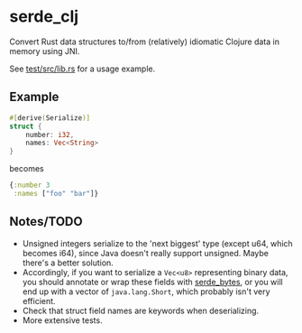 # serde_clj

Convert Rust data structures to/from (relatively) idiomatic Clojure data
in memory using JNI.

See [test/src/lib.rs](test/src/lib.rs) for a usage example.

## Example

```rust
#[derive(Serialize)]
struct {
    number: i32,
    names: Vec<String>
}
```
becomes
```clojure
{:number 3
 :names ["foo" "bar"]}
```

## Notes/TODO

* Unsigned integers serialize to the 'next biggest' type (except u64,
  which becomes i64), since Java doesn't really support unsigned.
  Maybe there's a better solution.
* Accordingly, if you want to serialize a `Vec<u8>` representing
  binary data, you should annotate or wrap these fields with
  [serde_bytes](https://crates.io/crates/serde_bytes), or you will end
  up with a vector of `java.lang.Short`, which probably isn't very
  efficient.
* Check that struct field names are keywords when deserializing.
* More extensive tests.
